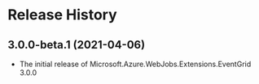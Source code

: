 # Release History

## 3.0.0-beta.1 (2021-04-06)

- The initial release of Microsoft.Azure.WebJobs.Extensions.EventGrid 3.0.0
